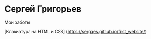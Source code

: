

# Сергей Григорьев 
Мои работы

[Клавиатура на HTML и CSS] (https://sergqes.github.io/first_website/)
